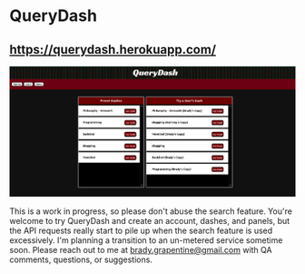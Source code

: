 # QueryDash

## https://querydash.herokuapp.com/

![](./ClientApp/src/images/Capture.PNG)

This is a work in progress, so please don't abuse the search feature. You're welcome to try QueryDash and
create an account, dashes, and panels, but the API requests really
start to pile up when the search feature is used excessively. I'm
planning a transition to an un-metered service sometime soon. Please
reach out to me at brady.grapentine@gmail.com with QA comments,
questions, or suggestions.
